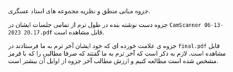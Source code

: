جزوه مبانی منطق و نظریه مجموعه های استاد عسگری.

جزوه دست نوشته بنده در طول ترم از تمامی جلسات ایشان در `CamScanner 06-13-2023 20.17.pdf` قابل مشاهده است. 

جزوه ی علامت خورده ای که خود ایشان آخر ترم به ما فرستادند در `final.pdf` قابل مشاهده است. لازم به ذکر است که آخر ترم به ما گفتند که صرفا مطالبی را که با قرمز مشخص شده است مطالعه کنیم و ارزش مطالب آخر جزوه از اوایل آن بیشتر است.
